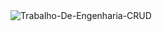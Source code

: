 
<img src="https://readme-typing-svg.herokuapp.com/?lines=Trabalho+De+Engenharia+CRUD;&font=Fira%20Code&center=true&width=380&height=50" alt="Trabalho-De-Engenharia-CRUD">


